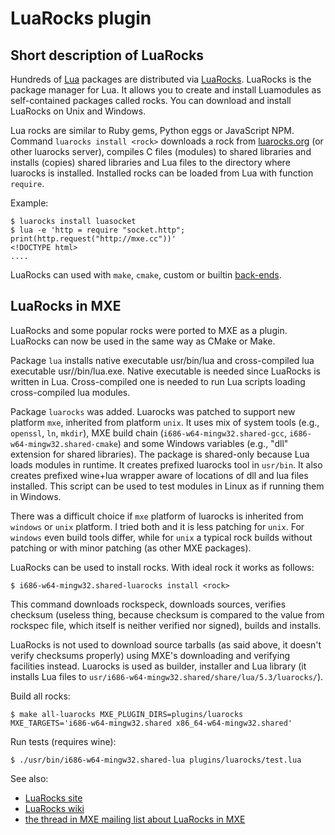 LuaRocks plugin
===============

Short description of LuaRocks
-----------------------------

Hundreds of [Lua][lua] packages are distributed via [LuaRocks][luarocks].
LuaRocks is the package manager for Lua. It allows you to create and
install Luamodules as self-contained packages called rocks. You can
download and install LuaRocks on Unix and Windows.

Lua rocks are similar to Ruby gems, Python eggs or JavaScript NPM. Command
`luarocks install <rock>` downloads a rock from [luarocks.org][luarocks]
(or other luarocks server), compiles C files (modules) to shared libraries
and installs (copies) shared libraries and Lua files to the directory
where luarocks is installed. Installed rocks can be loaded from Lua with
function `require`.

Example:
```
$ luarocks install luasocket
$ lua -e 'http = require "socket.http"; print(http.request("http://mxe.cc"))'
<!DOCTYPE html>
....
```

LuaRocks can used with `make`, `cmake`, custom or builtin
 [back-ends][backends].

LuaRocks in MXE
---------------

LuaRocks and some popular rocks were ported to MXE as a plugin.
LuaRocks can now be used in the same way as CMake or Make.

Package `lua` installs native executable usr/bin/lua and
cross-compiled lua executable usr/<target>/bin/lua.exe. Native
executable is needed since LuaRocks is written in Lua. Cross-compiled
one is needed to run Lua scripts loading cross-compiled lua modules.

Package `luarocks` was added. Luarocks was patched to support new
platform `mxe`, inherited from platform `unix`. It uses mix of system
tools (e.g., `openssl`, `ln`, `mkdir`), MXE build chain
(`i686-w64-mingw32.shared-gcc`, `i686-w64-mingw32.shared-cmake`) and some
Windows variables (e.g., "dll" extension for shared libraries). The
package is shared-only because Lua loads modules in runtime. It
creates prefixed luarocks tool in `usr/bin`. It also creates prefixed
wine+lua wrapper aware of locations of dll and lua files installed.
This script can be used to test modules in Linux as if running them in
Windows.

There was a difficult choice if `mxe` platform of luarocks is inherited
from `windows` or `unix` platform. I tried both and it is less patching
for `unix`. For `windows` even build tools differ, while for `unix` a
typical rock builds without patching or with minor patching
(as other MXE packages).

LuaRocks can be used to install rocks. With ideal rock it works as follows:

```
$ i686-w64-mingw32.shared-luarocks install <rock>
```

This command downloads rockspeck, downloads sources, verifies checksum
(useless thing, because checksum is compared to the value from rockspec
file, which itself is neither verified nor signed), builds and installs.

LuaRocks is not used to download source tarballs (as said
above, it doesn't verify checksums properly) using MXE's downloading
and verifying facilities instead. Luarocks is used as builder,
installer and Lua library (it installs Lua files to
`usr/i686-w64-mingw32.shared/share/lua/5.3/luarocks/`).

Build all rocks:
```
$ make all-luarocks MXE_PLUGIN_DIRS=plugins/luarocks MXE_TARGETS='i686-w64-mingw32.shared x86_64-w64-mingw32.shared'
```

Run tests (requires wine):
```
$ ./usr/bin/i686-w64-mingw32.shared-lua plugins/luarocks/test.lua
```

See also:

  * [LuaRocks site][luarocks]
  * [LuaRocks wiki][wiki]
  * [the thread in MXE mailing list about LuaRocks in MXE][thread]

[lua]:http://lua.org/
[luarocks]:https://luarocks.org/
[backends]:https://github.com/keplerproject/luarocks/wiki/Rockspec-format#Build_backends
[wiki]:https://github.com/keplerproject/luarocks/wiki/
[thread]:http://lists.nongnu.org/archive/html/mingw-cross-env-list/2015-10/msg00008.html
